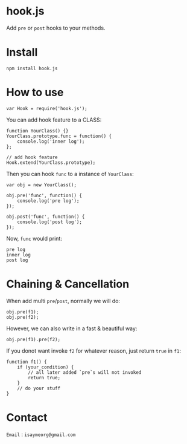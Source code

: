 # hook.js
Add `pre` or `post` hooks to your methods.

# Install
```
npm install hook.js
```

# How to use
```
var Hook = require('hook.js');
```

You can add hook feature to a CLASS:
```
function YourClass() {}
YourClass.prototype.func = function() {
    console.log('inner log');
};

// add hook feature
Hook.extend(YourClass.prototype);
```

Then you can hook `func` to a instance of `YourClass`:
```
var obj = new YourClass();

obj.pre('func', function() {
    console.log('pre log'); 
});

obj.post('func', function() {
    console.log('post log');
});
```

Now, `func` would print:
```
pre log
inner log
post log
```

# Chaining & Cancellation
When add multi `pre`/`post`, normally we will do:
```
obj.pre(f1);
obj.pre(f2);
```
However, we can also write in a fast & beautiful way:
```
obj.pre(f1).pre(f2);
```


If you donot want invoke `f2` for whatever reason, just return `true` in `f1`:
```
function f1() {
    if (your_condition) {
        // all later added `pre`s will not invoked
        return true;
    }
    // do your stuff
}
```

# Contact
`Email` : `isaymeorg@gmail.com`
